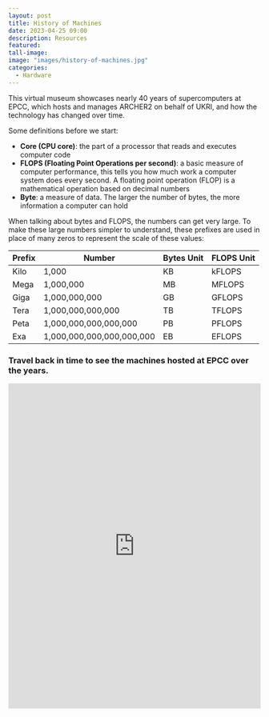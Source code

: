 ```yaml
---
layout: post
title: History of Machines
date: 2023-04-25 09:00
description: Resources
featured: 
tall-image: 
image: "images/history-of-machines.jpg"
categories: 
  - Hardware
---
```



This virtual museum showcases nearly 40 years of supercomputers at EPCC, which hosts and manages ARCHER2 on behalf of UKRI, and how the technology has changed over time.


Some definitions before we start:

- **Core (CPU core)**: the part of a processor that reads and executes computer code
- **FLOPS (Floating Point Operations per second)**: a basic measure of computer performance, this tells you how much work a computer system does every second. A floating point operation (FLOP) is a mathematical operation based on decimal numbers
- **Byte**: a measure of data. The larger the number of bytes, the more information a computer can hold

When talking about bytes and FLOPS, the numbers can get very large. To make these large numbers simpler to understand, these prefixes are used in place of many zeros to represent the scale of these values:

|Prefix|Number|Bytes Unit|FLOPS Unit|
|---|---|---|---|
|Kilo|1,000   |KB   |kFLOPS   |
|Mega|1,000,000   |MB   |MFLOPS   |
|Giga|1,000,000,000   |GB   |GFLOPS   |
|Tera|1,000,000,000,000   |TB   |TFLOPS   |
|Peta|1,000,000,000,000,000   |PB   |PFLOPS   |
|Exa|1,000,000,000,000,000,000   |EB   |EFLOPS   |


### Travel back in time to see the machines hosted at EPCC over the years.

<iframe src='https://cdn.knightlab.com/libs/timeline3/latest/embed/index.html?source=1boHFQWFYaYlWdxmU_iwRoJHfNX3HkjXa8FePLXz-nLw&font=Default&lang=en&start_at_end=true&initial_zoom=2&height=650' width='100%' height='650' webkitallowfullscreen mozallowfullscreen allowfullscreen frameborder='0'></iframe>



<!--

The timeline is generated using TimelineJS
https://timeline.knightlab.com/index.html#make

The Google Sheet is in the ARCHER2 google docs folder
https://docs.google.com/spreadsheets/d/1boHFQWFYaYlWdxmU_iwRoJHfNX3HkjXa8FePLXz-nLw/edit#gid=0

The images are in the ARCHER2 flickr
https://www.flickr.com/photos/189745519@N02/albums/72157715525539433


-->